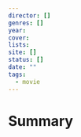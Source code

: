 ```yaml
---
director: []
genres: []
year:
cover:
lists:
site: []
status: []
date: ""
tags:
  - movie
---
```

# Summary
